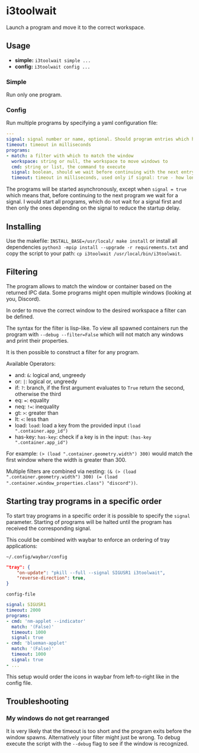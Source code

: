 # i3toolwait

Launch a program and move it to the correct workspace.

## Usage

- **simple:** `i3toolwait simple ...`
- **config:** `i3toolwait config ...`

### Simple

Run only one program.

### Config

Run multiple programs by specifying a yaml configuration file:

```yaml
---
signal: signal number or name, optional. Should program entries which have signal: true wait for this signal before continuing to the next one.
timeout: timeout in milliseconds
programs:
- match: a filter with which to match the window
  workspace: string or null, the workspace to move windows to
  cmd: string or list, the command to execute
  signal: boolean, should we wait before continuing with the next entry
  timeout: timeout in milliseconds, used only if signal: true - how long to wait for the signal
```

The programs will be started asynchronously, except when `signal = true` which means that, before continuing
to the next program we wait for a signal. I would start all programs, which do not wait for a signal first
and then only the ones depending on the signal to reduce the startup delay.

## Installing

Use the makefile: `INSTALL_BASE=/usr/local/ make install` or install all dependencies
`python3 -mpip install --upgrade -r requirements.txt` and copy the script to your
path: `cp i3toolwait /usr/local/bin/i3toolwait`.

## Filtering

The program allows to match the window or container based on the returned IPC data.
Some programs might open multiple windows (looking at you, Discord).

In order to move the correct window to the desired workspace a filter can be defined.

The syntax for the filter is lisp-like. To view all spawned containers run the program
with `--debug --filter=False` which will not match any windows and print their properties.

It is then possible to construct a filter for any program.

Available Operators:

- and: `&`: logical and, ungreedy
- or: `|`: logical or, ungreedy
- if: `?`: branch, if the first argument evaluates to `True` return the second, otherwise the third
- eq: `=`: equality
- neq: `!=`: inequality
- gt: `>`: greater than
- lt: `<`: less than
- load: `load`: load a key from the provided input `(load ".container.app_id")`
- has-key: `has-key`: check if a key is in the input: `(has-key ".container.app_id")`

For example: `(> (load ".container.geometry.width") 300)` would match the first window where the width is greater than 300.

Multiple filters are combined via nesting: `(& (> (load ".container.geometry.width") 300) (= (load ".container.window_properties.class") "discord"))`.

## Starting tray programs in a specific order

To start tray programs in a specific order it is possible to specify the `signal` parameter.
Starting of programs will be halted until the program has received the corresponding signal.

This could be combined with waybar to enforce an ordering of tray applications:

`~/.config/waybar/config`
```json
"tray": {
    "on-update": "pkill --full --signal SIGUSR1 i3toolwait",
    "reverse-direction": true,
}
```

`config-file`
```yaml
signal: SIGUSR1
timeout: 2000
programs:
- cmd: 'nm-applet --indicator'
  match: '(False)'
  timeout: 1000
  signal: true
- cmd: 'blueman-applet'
  match: '(False)'
  timeout: 1000
  signal: true
- ...
```

This setup would order the icons in waybar from left-to-right like in the config file.

## Troubleshooting

### My windows do not get rearranged

It is very likely that the timeout is too short and the program exits before the window spawns.
Alternatively your filter might just be wrong. To debug execute the script with the `--debug`
flag to see if the window is recognized.
